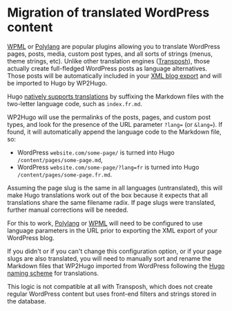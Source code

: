 # Migration of translated WordPress content

[WPML](https://wpml.org/) or [Polylang](https://polylang.pro/) are popular plugins allowing you to translate WordPress pages, posts, media, custom post types, and all sorts of strings (menus, theme strings, etc). Unlike other translation engines ([Transposh](https://transposh.org/fr/)), those actually create full-fledged WordPress posts as language alternatives. Those posts will be automatically included in your [XML blog export](getting-started.md) and will be imported to Hugo by WP2Hugo.

Hugo [natively supports translations](https://gohugo.io/methods/page/translations/#article) by suffixing the Markdown files with the two-letter language code, such as `index.fr.md`.

WP2Hugo will use the permalinks of the posts, pages, and custom post types, and look for the presence of the URL parameter `?lang=` (or `&lang=`). If found, it will automatically append the language code to the Markdown file, so:

- WordPress `website.com/some-page/` is turned into Hugo `/content/pages/some-page.md`,
- WordPress `website.com/some-page/?lang=fr` is turned into Hugo `/content/pages/some-page.fr.md`.

Assuming the page slug is the same in all languages (untranslated), this will make Hugo translations work out of the box because it expects that all translations share the same filename radix. If page slugs were translated, further manual corrections will be needed.

For this to work, [Polylang](https://polylang.pro/doc/url-modifications/) or [WPML](https://wpml.org/documentation/getting-started-guide/language-setup/language-url-options/#language-name-added-as-a-parameter) will need to be configured to use language parameters in the URL prior to exporting the XML export of your WordPress blog.

If you didn't or if you can't change this configuration option, or if your page slugs are also translated, you will need to manually sort and rename the Markdown files that WP2Hugo imported from WordPress following the [Hugo naming scheme](https://gohugo.io/methods/page/translations/#article) for translations.

This logic is not compatible at all with Transposh, which does not create regular WordPress content but uses front-end filters and strings stored in the database.
